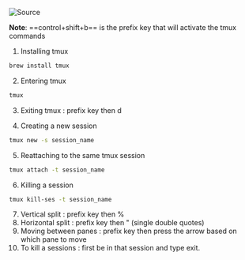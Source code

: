 ![Source](https://youtu.be/UxbiDtEXuxg)

**Note**: ==control+shift+b== is the prefix key that will activate the tmux commands

1. Installing tmux
```bash
brew install tmux
```

2. Entering tmux
```bash
tmux
```

3. Exiting tmux : prefix key then d

4. Creating a new session
```bash
tmux new -s session_name
```

5. Reattaching to the same tmux session
```bash
tmux attach -t session_name
```

6. Killing a session
```bash
tmux kill-ses -t session_name
```

7. Vertical split : prefix key then %
8. Horizontal split : prefix key then " (single double quotes)
9. Moving between panes : prefix key then press the arrow based on which pane to move
10. To kill a sessions : first be in that session and type exit.